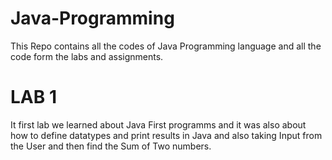 # Java-Programming
This Repo contains all the codes of Java Programming language and all the code form the labs and assignments. 

# LAB 1
It first lab we learned about  Java First programms and it was also about how to define datatypes and print results in Java and also taking Input from the User and then find the Sum of Two numbers.
